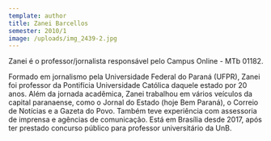 ```yaml
---
template: author
title: Zanei Barcellos
semester: 2010/1
image: /uploads/img_2439-2.jpg
---
```

Zanei é o professor/jornalista responsável pelo Campus Online - MTb  01182. 

Formado em jornalismo pela Universidade Federal do Paraná (UFPR), Zanei foi professor da Pontifícia Universidade Católica daquele estado por 20 anos. Além da jornada acadêmica, Zanei trabalhou em vários veículos da capital paranaense, como o Jornal do Estado (hoje Bem Paraná), o Correio de Notícias e a Gazeta do Povo. Também teve experiência com assessoria de imprensa e agências de comunicação. Está em Brasília desde 2017, após ter prestado concurso público para professor universitário da UnB.
